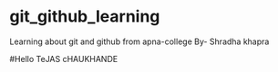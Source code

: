 # git_github_learning
Learning about git and github from apna-college
By- Shradha khapra


#Hello TeJAS cHAUKHANDE
